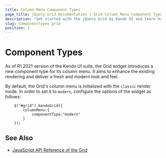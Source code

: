 ```yaml
---
title: Column Menu Component Types
page_title: jQuery Grid Documentation | Grid Column Menu Component Types
description: "Get started with the jQuery Grid by Kendo UI and learn how to enable the modern component type of the column menu."
slug: componenttypes_grid
position: 2
---
```


# Component Types

As of R1 2021 version of the Kendo UI suite, the Grid widget introduces a new component type for its column menu. It aims to enhance the existing rendering and deliver a fresh and modern look and feel. 

By default, the Grid's column menu is initialized with the `classic` render mode. In order to set it to `modern`, configure the options of the widget as follows:

```
    $("#grid").kendoGrid({
        columnMenu:{
            componentType:"modern"
        }
    });
```

## See Also

* [JavaScript API Reference of the Grid](/api/javascript/ui/grid)
